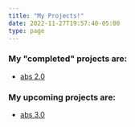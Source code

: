 ```yaml
---
title: "My Projects!"
date: 2022-11-27T19:57:40-05:00
type: page
---
```



### My "completed" projects are:

- [abs 2.0](/projects/abs/)


### My upcoming projects are:

- [abs 3.0](/projects/abs3/)
